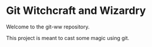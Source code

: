 # Git Witchcraft and Wizardry

Welcome to the git-ww repository. 

This project is meant to cast some magic using git. 

